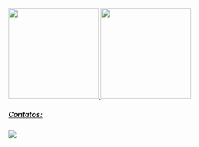 <div>
<a href="https://github.com/DavidRP97">
<img height="180em" src="https://github-readme-stats.vercel.app/api/top-langs/?username=DavidRP97&layout=compact&langs_count=7&theme=dracula"/>
<img height="180em" src="https://github-readme-stats.vercel.app/api?username=DavidRP97&show_icons=true&theme=dracula&include_all_commits=true&count_private=true"/>
</div>


<div>
  <h5> Contatos: </h5>
<a href="https://www.linkedin.com/in/david-rodrigues-4b0487212/" target="_blank"><img src="https://img.shields.io/badge/-LinkedIn-%230077B5?style=for-the-badge&logo=linkedin&logoColor=white" target="_blank"></a>   
</div>
